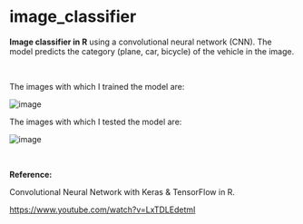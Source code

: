 # image_classifier
**Image classifier in R** using a convolutional neural network (CNN). The model predicts the category (plane, car, bicycle) of the vehicle in the image.

<br>

The images with which I trained the model are:

![image](https://github.com/danielsimon4/image_classifier/assets/155323325/0305f5a4-c449-4c13-ab03-7e843e15698d)


The images with which I tested the model are:

![image](https://github.com/danielsimon4/image_classifier/assets/155323325/823e9a8f-ad59-4163-895d-9bf4e9534591)

<br>


**Reference:**

Convolutional Neural Network with Keras & TensorFlow in R.

https://www.youtube.com/watch?v=LxTDLEdetmI
